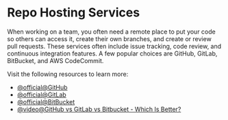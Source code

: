 # Repo Hosting Services

When working on a team, you often need a remote place to put your code so others can access it, create their own branches, and create or review pull requests. These services often include issue tracking, code review, and continuous integration features. A few popular choices are GitHub, GitLab, BitBucket, and AWS CodeCommit.

Visit the following resources to learn more:

- [@official@GitHub](https://github.com)
- [@official@GitLab](https://about.gitlab.com/)
- [@official@BitBucket](https://bitbucket.org/product/guides/getting-started/overview)
- [@video@GitHub vs GitLab vs Bitbucket - Which Is Better?](https://www.youtube.com/watch?v=FQGXIIqziQg)
